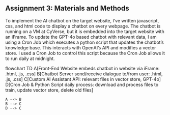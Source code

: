 ## Assignment 3: Materials and Methods 

To implement the AI chatbot on the target website, I’ve written javascript, css, and html code to display a chatbot on every webpage.  The chatbot is running on a VM at CyVerse, but it is embedded into the target website with an iFrame. To update the GPT-4o based chatbot with relevant data, I am using a Cron Job which executes a python script that updates the chatbot’s knowledge base. This interacts with OpenAI’s API and modifies a vector store. I used a Cron Job to control this script because the Cron Job allows it to run daily at midnight.

<div class="mermaid">
flowchart TD
    A[Front-End Website embeds chatbot in website via iFrame: .html, .js, .css]
    B[Chatbot Server send/receive dialogue to/from user: .html, .js, .css]
    C[Custom AI Assistant API: relevant files in vector store, GPT-4o]
    D[Cron Job & Python Script daily process: download and process files to train, update vector store, delete old files]

    A --> B
    B --> C
    D --> C
</div>

<script type="module">
import mermaid from 'https://cdn.jsdelivr.net/npm/mermaid@10/dist/mermaid.esm.min.mjs';
mermaid.initialize({ startOnLoad: true });
</script>